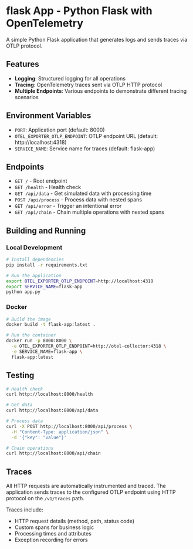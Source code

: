 # flask App - Python Flask with OpenTelemetry

A simple Python Flask application that generates logs and sends traces via OTLP protocol.

## Features

- **Logging**: Structured logging for all operations
- **Tracing**: OpenTelemetry traces sent via OTLP HTTP protocol
- **Multiple Endpoints**: Various endpoints to demonstrate different tracing scenarios

## Environment Variables

- `PORT`: Application port (default: 8000)
- `OTEL_EXPORTER_OTLP_ENDPOINT`: OTLP endpoint URL (default: http://localhost:4318)
- `SERVICE_NAME`: Service name for traces (default: flask-app)

## Endpoints

- `GET /` - Root endpoint
- `GET /health` - Health check
- `GET /api/data` - Get simulated data with processing time
- `POST /api/process` - Process data with nested spans
- `GET /api/error` - Trigger an intentional error
- `GET /api/chain` - Chain multiple operations with nested spans

## Building and Running

### Local Development

```bash
# Install dependencies
pip install -r requirements.txt

# Run the application
export OTEL_EXPORTER_OTLP_ENDPOINT=http://localhost:4318
export SERVICE_NAME=flask-app
python app.py
```

### Docker

```bash
# Build the image
docker build -t flask-app:latest .

# Run the container
docker run -p 8000:8000 \
  -e OTEL_EXPORTER_OTLP_ENDPOINT=http://otel-collector:4318 \
  -e SERVICE_NAME=flask-app \
  flask-app:latest
```

## Testing

```bash
# Health check
curl http://localhost:8000/health

# Get data
curl http://localhost:8000/api/data

# Process data
curl -X POST http://localhost:8000/api/process \
  -H "Content-Type: application/json" \
  -d '{"key": "value"}'

# Chain operations
curl http://localhost:8000/api/chain
```

## Traces

All HTTP requests are automatically instrumented and traced. The application sends traces to the configured OTLP endpoint using HTTP protocol on the `/v1/traces` path.

Traces include:
- HTTP request details (method, path, status code)
- Custom spans for business logic
- Processing times and attributes
- Exception recording for errors
